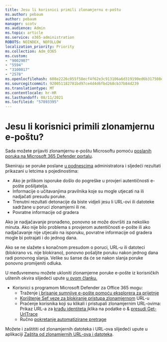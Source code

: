 ```yaml
---
title: Jesu li korisnici primili zlonamjernu e-poštu
ms.author: pebaum
author: pebaum
manager: scotv
ms.audience: Admin
ms.topic: article
ms.service: o365-administration
ROBOTS: NOINDEX, NOFOLLOW
localization_priority: Priority
ms.collection: Adm_O365
ms.custom:
- "9002907"
- "5594"
- "3100017"
- "2578"
ms.openlocfilehash: 608e2226c055f58ecf4f62e3c913106a6d319190ed6b317508e41514c12ba5d0
ms.sourcegitcommit: 920051182781bd97ce4d4d6fbd268cb37b84d239
ms.translationtype: MT
ms.contentlocale: hr-HR
ms.lasthandoff: 08/11/2021
ms.locfileid: "57893395"
---
```

# <a name="did-your-users-receive-malicious-email"></a>Jesu li korisnici primili zlonamjernu e-poštu?

Sada možete prijaviti zlonamjernu e-poštu Microsoftu pomoću [poslanih poruka na Microsoft 365 Defender portalu](https://sip.security.microsoft.com/reportsubmission?viewid=admin).

Skeniraju se poruke poslane [u podnescima](https://security.microsoft.com/reportsubmission?viewid=admin) administratora i sljedeći rezultati prikazani u letcima s pojedinostima:

- Ako je prilikom isporuke došlo do pogreške u provjeri autentičnosti e-pošte pošiljatelja.
- Informacije o učitavanjima pravilnika koje su mogle utjecati na ili nadjačati presudu poruke.
- Trenutni rezultati detonacije da biste vidjeli jesu li URL-ovi ili datoteke sadržane u poruci zlonamjerni ili ne.
- Povratne informacije od gradera

Ako je nadjačavanje pronađeno, ponovno se može dovršiti za nekoliko minuta. Ako nije bilo problema s provjerom autentičnosti e-pošte ili ako nadjačavanje nije utjecalo na isporuku, povratne informacije od gradera mogle bi potrajati i do jednog dana.

Ako se ne slažete s konačnom presudom o poruci, URL-u ili datoteci (blokirano vs. nije blokirano), ponovno pošaljite poruku nakon jednog dana radi ponovnog slanja. Velike su šanse da će se nakon slanja poruke ponovno promijeniti odluka.

U međuvremenu možete ukloniti zlonamjerne poruke e-pošte iz korisničkih uštenih okvira slijedeći upute [u ovom članku.](https://docs.microsoft.com/microsoft-365/compliance/search-for-and-delete-messages-in-your-organization)

- Korisnici s programom Microsoft Defender za Office 365 mogu:
  - Traženje [i brisanje sumnjive e-pošte pomoću eksplorera za prijetnje](https://docs.microsoft.com/microsoft-365/security/office-365-security/investigate-malicious-email-that-was-delivered)
  - [Korištenje Sef veze za blokiranje pristupa zlonamjernom](https://docs.microsoft.com/microsoft-365/security/office-365-security/safe-links) URL-u
  - Praćenje korisnika koji su klikali i pristupali zlonamjernim URL-ovima: Prikaz URL-a za [krađu identiteta i](https://docs.microsoft.com/microsoft-365/security/office-365-security/threat-explorer)klika na podatke o  &  [presudi Get-UrlTrace](https://docs.microsoft.com/powershell/module/exchange/get-urltrace)
  - Ručno [pokretanje automatizirane pretrage](https://docs.microsoft.com/microsoft-365/security/office-365-security/automated-investigation-response-office)

Možete i zaštititi od zlonamjernih datoteka i URL-ova slijedeći upute u aplikaciji [Zaštita od zlonamjernih URL-ova i datoteka](https://docs.microsoft.com/microsoft-365/security/office-365-security/protect-against-threats).
